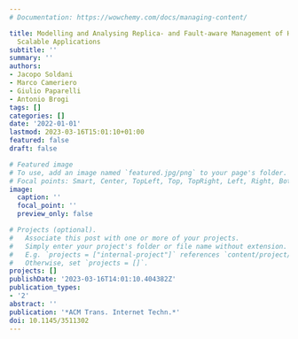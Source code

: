 ```yaml
---
# Documentation: https://wowchemy.com/docs/managing-content/

title: Modelling and Analysing Replica- and Fault-aware Management of Horizontally
  Scalable Applications
subtitle: ''
summary: ''
authors:
- Jacopo Soldani
- Marco Cameriero
- Giulio Paparelli
- Antonio Brogi
tags: []
categories: []
date: '2022-01-01'
lastmod: 2023-03-16T15:01:10+01:00
featured: false
draft: false

# Featured image
# To use, add an image named `featured.jpg/png` to your page's folder.
# Focal points: Smart, Center, TopLeft, Top, TopRight, Left, Right, BottomLeft, Bottom, BottomRight.
image:
  caption: ''
  focal_point: ''
  preview_only: false

# Projects (optional).
#   Associate this post with one or more of your projects.
#   Simply enter your project's folder or file name without extension.
#   E.g. `projects = ["internal-project"]` references `content/project/deep-learning/index.md`.
#   Otherwise, set `projects = []`.
projects: []
publishDate: '2023-03-16T14:01:10.404382Z'
publication_types:
- '2'
abstract: ''
publication: '*ACM Trans. Internet Techn.*'
doi: 10.1145/3511302
---
```

